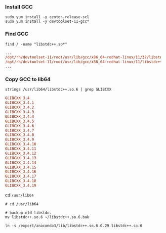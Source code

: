### Install GCC

```shell
sudo yum install -y centos-release-scl
sudo yum install -y devtoolset-11-gcc*
```



### Find GCC 

```shell
find / -name "libstdc++.so*"
```



```ini
...
/opt/rh/devtoolset-11/root/usr/lib/gcc/x86_64-redhat-linux/11/32/libstdc++.so
/opt/rh/devtoolset-11/root/usr/lib/gcc/x86_64-redhat-linux/11/libstdc++.so
...
```



### Copy GCC to lib64

```shell
strings /usr/lib64/libstdc++.so.6 | grep GLIBCXX
```



```ini
GLIBCXX_3.4
GLIBCXX_3.4.1
GLIBCXX_3.4.2
GLIBCXX_3.4.3
GLIBCXX_3.4.4
GLIBCXX_3.4.5
GLIBCXX_3.4.6
GLIBCXX_3.4.7
GLIBCXX_3.4.8
GLIBCXX_3.4.9
GLIBCXX_3.4.10
GLIBCXX_3.4.11
GLIBCXX_3.4.12
GLIBCXX_3.4.13
GLIBCXX_3.4.14
GLIBCXX_3.4.15
GLIBCXX_3.4.16
GLIBCXX_3.4.17
GLIBCXX_3.4.18
GLIBCXX_3.4.19
```



cd `/usr/lib64`

```shell
# cd /usr/lib64

# backup old libstdc.
mv libstdc++.so.6 ~/libstdc++.so.6.bak

ln -s /export/anaconda3/lib/libstdc++.so.6.0.29 libstdc++.so.6
```

